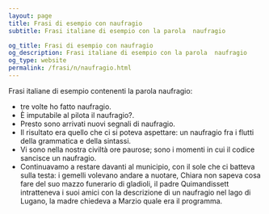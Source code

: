 ```yaml
---
layout: page
title: Frasi di esempio con naufragio 
subtitle: Frasi italiane di esempio con la parola  naufragio

og_title: Frasi di esempio con naufragio 
og_description: Frasi italiane di esempio con la parola  naufragio
og_type: website
permalink: /frasi/n/naufragio.html
---
```


Frasi italiane di esempio contenenti la parola naufragio:


- tre volte ho fatto naufragio.
- È imputabile al pilota il naufragio?.
- Presto sono arrivati nuovi segnali di naufragio.
- Il risultato era quello che ci si poteva aspettare: un naufragio fra i flutti della grammatica e della sintassi.
- Vi sono nella nostra civiltà ore paurose; sono i momenti in cui il codice sancisce un naufragio.
- Continuavamo a restare davanti al municipio, con il sole che ci batteva sulla testa: i gemelli volevano andare a nuotare, Chiara non sapeva cosa fare del suo mazzo funerario di gladioli, il padre Quimandissett intratteneva i suoi amici con la descrizione di un naufragio nel lago di Lugano, la madre chiedeva a Marzio quale era il programma.
